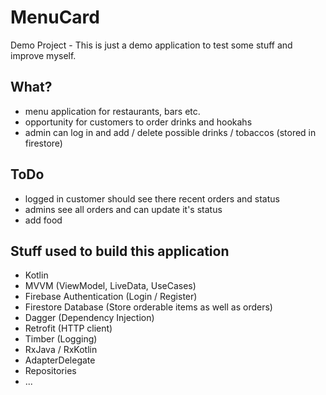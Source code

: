 # MenuCard

Demo Project - This is just a demo application to test some stuff and improve myself.

## What?
- menu application for restaurants, bars etc.
- opportunity for customers to order drinks and hookahs
- admin can log in and add / delete possible drinks / tobaccos (stored in firestore)


## ToDo
- logged in customer should see there recent orders and status
- admins see all orders and can update it's status
- add food


## Stuff used to build this application
- Kotlin
- MVVM (ViewModel, LiveData, UseCases)
- Firebase Authentication (Login / Register)
- Firestore Database (Store orderable items as well as orders)
- Dagger (Dependency Injection)
- Retrofit (HTTP client)
- Timber (Logging)
- RxJava / RxKotlin
- AdapterDelegate
- Repositories
- ...
